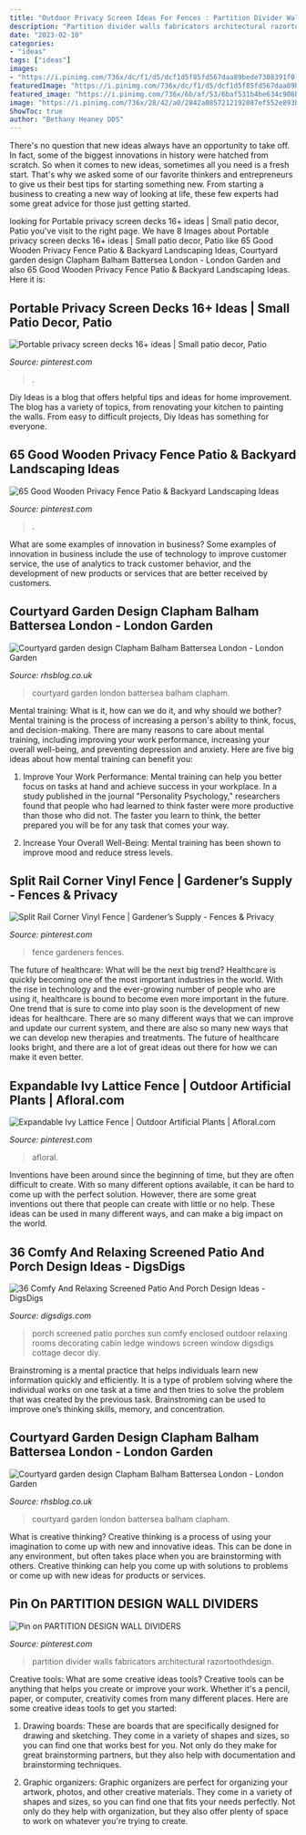 ```yaml
---
title: "Outdoor Privacy Screen Ideas For Fences : Partition Divider Walls Fabricators Architectural Razortoothdesign"
description: "Partition divider walls fabricators architectural razortoothdesign"
date: "2023-02-10"
categories:
- "ideas"
tags: ["ideas"]
images:
- "https://i.pinimg.com/736x/dc/f1/d5/dcf1d5f85fd567daa89bede7308391f0.jpg"
featuredImage: "https://i.pinimg.com/736x/dc/f1/d5/dcf1d5f85fd567daa89bede7308391f0.jpg"
featured_image: "https://i.pinimg.com/736x/6b/af/53/6baf531b4be634c906b026c4ee2a1bc9.jpg"
image: "https://i.pinimg.com/736x/28/42/a0/2842a0857212192087ef552e893bf2ac.jpg"
ShowToc: true
author: "Bethany Heaney DDS"
---
```



There's no question that new ideas always have an opportunity to take off. In fact, some of the biggest innovations in history were hatched from scratch. So when it comes to new ideas, sometimes all you need is a fresh start. That's why we asked some of our favorite thinkers and entrepreneurs to give us their best tips for starting something new. From starting a business to creating a new way of looking at life, these few experts had some great advice for those just getting started.

	

		
looking for Portable privacy screen decks 16+ ideas | Small patio decor, Patio you've visit to the right page. We have 8 Images about Portable privacy screen decks 16+ ideas | Small patio decor, Patio like 65 Good Wooden Privacy Fence Patio &amp; Backyard Landscaping Ideas, Courtyard garden design Clapham Balham Battersea London - London Garden and also 65 Good Wooden Privacy Fence Patio &amp; Backyard Landscaping Ideas. Here it is:
		
    
## Portable Privacy Screen Decks 16+ Ideas | Small Patio Decor, Patio

<img loading=lazy src="https://i.pinimg.com/736x/6b/af/53/6baf531b4be634c906b026c4ee2a1bc9.jpg" onerror="this.onerror=null;this.src='https://tse3.mm.bing.net/th?id=OIP.9r57FHvDN4o5rbfMZo9oJgAAAA&amp;pid=15.1';" alt="Portable privacy screen decks 16+ ideas | Small patio decor, Patio">

_Source: pinterest.com_

>. 

	

Diy Ideas is a blog that offers helpful tips and ideas for home improvement. The blog has a variety of topics, from renovating your kitchen to painting the walls. From easy to difficult projects, Diy Ideas has something for everyone.

    
## 65 Good Wooden Privacy Fence Patio &amp; Backyard Landscaping Ideas

<img loading=lazy src="https://i.pinimg.com/736x/99/eb/7a/99eb7aff7e483edeb7521f4729dbcabd.jpg" onerror="this.onerror=null;this.src='https://tse1.mm.bing.net/th?id=OIP.PWCgscN22OEBmppOpLmukQHaJ3&amp;pid=15.1';" alt="65 Good Wooden Privacy Fence Patio &amp; Backyard Landscaping Ideas">

_Source: pinterest.com_

>. 

	

What are some examples of innovation in business?
Some examples of innovation in business include the use of technology to improve customer service, the use of analytics to track customer behavior, and the development of new products or services that are better received by customers.

    
## Courtyard Garden Design Clapham Balham Battersea London - London Garden

<img loading=lazy src="http://rhsblog.co.uk/wp-content/uploads/2018/03/Courtyard-garden-design-Islington-London.jpg" onerror="this.onerror=null;this.src='https://tse4.mm.bing.net/th?id=OIP.dwGTK3A9ncqvWCfE8p5QIgHaFd&amp;pid=15.1';" alt="Courtyard garden design Clapham Balham Battersea London - London Garden">

_Source: rhsblog.co.uk_

>courtyard garden london battersea balham clapham. 

	

Mental training: What is it, how can we do it, and why should we bother?
Mental training is the process of increasing a person's ability to think, focus, and decision-making. There are many reasons to care about mental training, including improving your work performance, increasing your overall well-being, and preventing depression and anxiety. Here are five big ideas about how mental training can benefit you:
1. Improve Your Work Performance: Mental training can help you better focus on tasks at hand and achieve success in your workplace. In a study published in the journal "Personality Psychology," researchers found that people who had learned to think faster were more productive than those who did not. The faster you learn to think, the better prepared you will be for any task that comes your way.

2. Increase Your Overall Well-Being: Mental training has been shown to improve mood and reduce stress levels.

    
## Split Rail Corner Vinyl Fence | Gardener’s Supply - Fences &amp; Privacy

<img loading=lazy src="https://i.pinimg.com/736x/ca/e8/3f/cae83fe2eca916819751700448a22ec0.jpg" onerror="this.onerror=null;this.src='https://tse3.mm.bing.net/th?id=OIP.Z02svVpcObMp1VLM6P0_6gHaJ3&amp;pid=15.1';" alt="Split Rail Corner Vinyl Fence | Gardener’s Supply - Fences &amp; Privacy">

_Source: pinterest.com_

>fence gardeners fences. 

	

The future of healthcare: What will be the next big trend?
Healthcare is quickly becoming one of the most important industries in the world. With the rise in technology and the ever-growing number of people who are using it, healthcare is bound to become even more important in the future. One trend that is sure to come into play soon is the development of new ideas for healthcare. There are so many different ways that we can improve and update our current system, and there are also so many new ways that we can develop new therapies and treatments. The future of healthcare looks bright, and there are a lot of great ideas out there for how we can make it even better.

    
## Expandable Ivy Lattice Fence | Outdoor Artificial Plants | Afloral.com

<img loading=lazy src="https://i.pinimg.com/736x/28/42/a0/2842a0857212192087ef552e893bf2ac.jpg" onerror="this.onerror=null;this.src='https://tse1.mm.bing.net/th?id=OIP.QetETEb2YxVmdbZB7j4pUwHaKX&amp;pid=15.1';" alt="Expandable Ivy Lattice Fence | Outdoor Artificial Plants | Afloral.com">

_Source: pinterest.com_

>afloral. 

	

Inventions have been around since the beginning of time, but they are often difficult to create. With so many different options available, it can be hard to come up with the perfect solution. However, there are some great inventions out there that people can create with little or no help. These ideas can be used in many different ways, and can make a big impact on the world.

    
## 36 Comfy And Relaxing Screened Patio And Porch Design Ideas - DigsDigs

<img loading=lazy src="http://www.digsdigs.com/photos/comfy-and-relaxing-screened-patio-design-ideas-17-554x724.jpg" onerror="this.onerror=null;this.src='https://tse4.mm.bing.net/th?id=OIP.jXJStXKYR4Y0_8qiKKObpwHaJr&amp;pid=15.1';" alt="36 Comfy And Relaxing Screened Patio And Porch Design Ideas - DigsDigs">

_Source: digsdigs.com_

>porch screened patio porches sun comfy enclosed outdoor relaxing rooms decorating cabin ledge windows screen window digsdigs cottage decor diy. 

	

Brainstroming is a mental practice that helps individuals learn new information quickly and efficiently. It is a type of problem solving where the individual works on one task at a time and then tries to solve the problem that was created by the previous task. Brainstroming can be used to improve one’s thinking skills, memory, and concentration.

    
## Courtyard Garden Design Clapham Balham Battersea London - London Garden

<img loading=lazy src="http://rhsblog.co.uk/wp-content/uploads/2018/03/Courtyard-garden-design-London-mayfair-bayswater-notting-hill.jpg" onerror="this.onerror=null;this.src='https://tse4.mm.bing.net/th?id=OIP.SlHXODPrlf4DM5QzxeS1UgHaFi&amp;pid=15.1';" alt="Courtyard garden design Clapham Balham Battersea London - London Garden">

_Source: rhsblog.co.uk_

>courtyard garden london battersea balham clapham. 

	

What is creative thinking?
Creative thinking is a process of using your imagination to come up with new and innovative ideas. This can be done in any environment, but often takes place when you are brainstorming with others. Creative thinking can help you come up with solutions to problems or come up with new ideas for products or services.

    
## Pin On PARTITION DESIGN WALL DIVIDERS

<img loading=lazy src="https://i.pinimg.com/736x/dc/f1/d5/dcf1d5f85fd567daa89bede7308391f0.jpg" onerror="this.onerror=null;this.src='https://tse3.mm.bing.net/th?id=OIP.xz-pe1KXMdo1BVYdC7w6PAHaNK&amp;pid=15.1';" alt="Pin on PARTITION DESIGN WALL DIVIDERS">

_Source: pinterest.com_

>partition divider walls fabricators architectural razortoothdesign. 

	

Creative tools: What are some creative ideas tools?
Creative tools can be anything that helps you create or improve your work. Whether it's a pencil, paper, or computer, creativity comes from many different places. Here are some creative ideas tools to get you started:
1. Drawing boards: These are boards that are specifically designed for drawing and sketching. They come in a variety of shapes and sizes, so you can find one that works best for you. Not only do they make for great brainstorming partners, but they also help with documentation and brainstorming techniques.

2. Graphic organizers: Graphic organizers are perfect for organizing your artwork, photos, and other creative materials. They come in a variety of shapes and sizes, so you can find one that fits your needs perfectly. Not only do they help with organization, but they also offer plenty of space to work on whatever you're trying to create.


